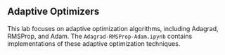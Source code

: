 ## Adaptive Optimizers

This lab focuses on adaptive optimization algorithms, including Adagrad, RMSProp, and Adam. The `Adagrad-RMSProp-Adam.ipynb` contains implementations of these adaptive optimization techniques.
